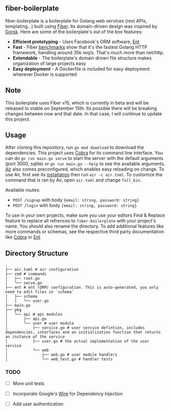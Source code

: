 ## fiber-boilerplate
fiber-boilerplate is a boilerplate for Golang web services (rest APIs, templating...) built using [Fiber](https://github.com/gofiber/fiber). Its domain-driven design was inspired by [Gorsk](https://github.com/ribice/gorsk). Here are some of the boilerplate's out of the box features:

* **Efficient prototyping** - Uses Facebook's ORM software, [Ent](https://github.com/facebook/ent)
* **Fast** - Fiber [benchmarks](https://github.com/gofiber/fiber#-benchmarks) show that it's the fastest Golang HTTP framework, handling around 35k req/s. That's much more than net/http.
* **Extendable** - The boilerplate's domain driven file structure makes organization of large projects easy
* **Easy deployment** - A Dockerfile is included for easy deployment wherever Docker is supported

## Note
This boilerplate uses Fiber v15, which is currently in beta and will be released to stable on September 15th. Its possible there will be breaking changes between now and that date. 
In that case, I will continue to update this project. 

## Usage
After cloning this repository, run `go mod download` to download the dependencies. This project uses [Cobra](https://github.com/spf13/cobra) for its command line interface. You can do `go run main.go serve` to start the server with the default arguments (port 3000, sqlite) or `go run main.go --help` to see the available arguments. [Air](https://github.com/cosmtrek/air) also comes preconfigured, which enables easy reloading on change. To use Air, first see its [installation](https://github.com/cosmtrek/air#installation) then run `air -c air.toml`. To customize the command that is ran by Air, open `air.toml` and change `full_bin`. 

Available routes:
* `POST /signup` with body `{email: string, password: string}`
* `POST /login` with body `{email: string, password: string}`

To use in your own projects, make sure you use your editors Find & Replace feature to replace all refrences to `fiber-boilerplate` with your project's name. You should also rename the directory. To add additional features like more commands or schemas, see the respective third party documentation like [Cobra](https://github.com/spf13/cobra) or [Ent](https://entgo.io)

## Directory Structure
```
.
├── air.toml # air configuration  
├── cmd # commands
│   ├── root.go   
│   └── serve.go
├── ent # ent (ORM) configuration. This is auto-generated, you only need to edit files in `schema` 
│   ├── schema
│   │   └── user.go
├── main.go
├── pkg
│   └── api # api modules
│       ├── api.go
│       └── user # user module
│           ├── service.go # user service defintion, includes dependencies, interfaces and an initialization function that returns an instance of the service
│           ├── user.go # the actual implementation of the user service
│           └── web
│               ├── web.go # user module handlers
│               └── web_test.go # handler tests
```

### TODO
- [ ] More unit tests
- [ ] Incorporate Google's [Wire](https://github.com/google/wire) for Dependency Injection
- [ ] Add user authentication 

